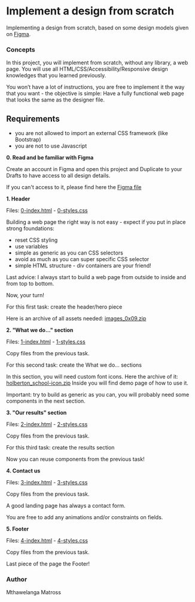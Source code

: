 # Implement a design from scratch

Implementing a design from scratch, based on some design models given on [Figma](https://intranet.hbtn.io/rltoken/y6_o1T-HtCyTAGuOJqdA_g).

### Concepts

In this project, you will implement from scratch, without any library, a web page. You will use all HTML/CSS/Accessibility/Responsive design knowledges that you learned previously.

You won’t have a lot of instructions, you are free to implement it the way that you want -
the objective is simple: Have a fully functional web page that looks the same as the designer file.
## Requirements

- you are not allowed to import an external CSS framework (like Bootstrap)
- you are not to use Javascript

**0. Read and be familiar with Figma**

Create an account in Figma and open this project and Duplicate to your Drafts to have access to all design details.

If you can't access to it, please find here the [Figma file](https://www.figma.com/file/gkWRcFqkwtruWZgSfnnHF0/Holberton-School---Headphone-company?node-id=0%3A2)

**1. Header**

Files: [0-index.html](0-index.html/) - [0-styles.css](0-styles.css/)

Building a web page the right way is not easy - expect if you put in place strong foundations:

- reset CSS styling
- use variables
- simple as generic as you can CSS selectors
- avoid as much as you can super specific CSS selector
- simple HTML structure - div containers are your friend!

Last advice: I always start to build a web page from outside to inside and from top to bottom.

Now, your turn!

For this first task: create the header/hero piece

Here is an archive of all assets needed: [images_0x09.zip](https://intranet.hbtn.io/rltoken/6AnXuu5fO78UpPRvkBX3cw)


**2. "What we do..." section**

Files: [1-index.html](1-index.html/) - [1-styles.css](1-styles.css/)

Copy files from the previous task.

For this second task: create the What we do... sections

In this section, you will need custom font icons. Here the archive of it: [holberton_school-icon.zip](https://intranet.hbtn.io/rltoken/UTLmru8XUpDXW2EbLdLyew) Inside you will find demo page of how to use it.

Important: try to build as generic as you can, you will probably need some components in the next section.

**3. "Our results" section**

Files: [2-index.html](2-index.html/) - [2-styles.css](2-styles.css/)

Copy files from the previous task.

For this third task: create the results section

Now you can reuse components from the previous task!

**4. Contact us**

Files: [3-index.html](3-index.html/) - [3-styles.css](3-styles.css/)

Copy files from the previous task.

A good landing page has always a contact form.

You are free to add any animations and/or constraints on fields.

**5. Footer**

Files: [4-index.html](4-index.html/) - [4-styles.css](4-styles.css/)

Copy files from the previous task.

Last piece of the page the Footer!


### Author 

Mthawelanga Matross
